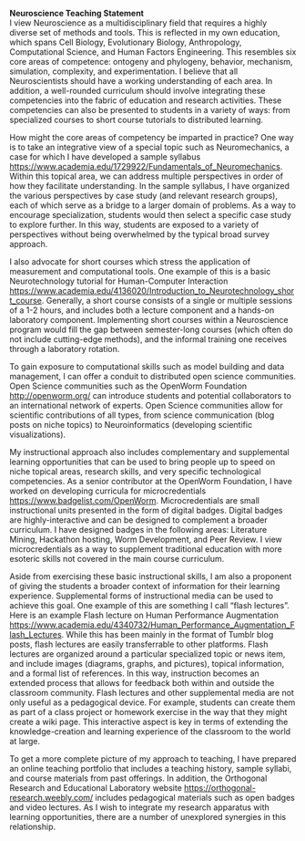 **Neuroscience Teaching Statement**  
I view Neuroscience as a multidisciplinary field that requires a highly diverse set of methods and tools. This is reflected in my own education, which spans Cell Biology, Evolutionary Biology, Anthropology, Computational Science, and Human Factors Engineering. This resembles six core areas of competence: ontogeny and phylogeny, behavior, mechanism, simulation, complexity, and experimentation. I believe that all Neuroscientists should have a working understanding of each area. In addition, a well-rounded curriculum should involve integrating these competencies into the fabric of education and research activities. These competencies can also be presented to students in a variety of ways: from specialized courses to short course tutorials to distributed learning.  
  
How might the core areas of competency be imparted in practice? One way is to take an integrative view of a special topic such as Neuromechanics, a case for which I have developed a sample syllabus https://www.academia.edu/1729922/Fundamentals_of_Neuromechanics. Within this topical area, we can address multiple perspectives in order of how they facilitate understanding. In the sample syllabus, I have organized the various perspectives by case study (and relevant research groups), each of which serve as a bridge to a larger domain of problems. As a way to encourage specialization, students would then select a specific case study to explore further. In this way, students are exposed to a variety of perspectives without being overwhelmed by the typical broad survey approach.  
  
I also advocate for short courses which stress the application of measurement and computational tools. One example of this is a basic Neurotechnology tutorial for Human-Computer Interaction https://www.academia.edu/4136020/Introduction_to_Neurotechnology_short_course. Generally, a short course consists of a single or multiple sessions of a 1-2 hours, and includes both a lecture component and a hands-on laboratory component. Implementing short courses within a Neuroscience program would fill the gap between semester-long courses (which often do not include cutting-edge methods), and the informal training one receives through a laboratory rotation.  
  
To gain exposure to computational skills such as model building and data management, I can offer a conduit to distributed open science communities. Open Science communities such as the OpenWorm Foundation http://openworm.org/ can introduce students and potential collaborators to an international network of experts. Open Science communities allow for scientific contributions of all types, from science communication (blog posts on niche topics) to Neuroinformatics (developing scientific visualizations).  
  
My instructional approach also includes complementary and supplemental learning opportunities that can be used to bring people up to speed on niche topical areas, research skills, and very specific technological competencies. As a senior contributor at the OpenWorm Foundation, I have worked on developing curricula for microcredentials https://www.badgelist.com/OpenWorm. Microcredentials are small instructional units presented in the form of digital badges. Digital badges are highly-interactive and can be designed to complement a broader curriculum. I have designed badges in the following areas: Literature Mining, Hackathon hosting, Worm Development, and Peer Review. I view microcredentials as a way to supplement traditional education with more esoteric skills not covered in the main course curriculum.  
  
Aside from exercising these basic instructional skills, I am also a proponent of giving the students a broader context of information for their learning experience. Supplemental forms of instructional media can be used to achieve this goal. One example of this are something I call “flash lectures”. Here is an example Flash lecture on Human Performance Augmentation https://www.academia.edu/4340732/Human_Performance_Augmentation_Flash_Lectures. While this has been mainly in the format of Tumblr blog posts, flash lectures are easily transferrable to other platforms. Flash lectures are organized around a particular specialized topic or news item, and include images (diagrams, graphs, and pictures), topical information, and a formal list of references. In this way, instruction becomes an extended process that allows for feedback both within and outside the classroom community. Flash lectures and other supplemental media are not only useful as a pedagogical device. For example, students can create them as part of a class project or homework exercise in the way that they might create a wiki page. This interactive aspect is key in terms of extending the knowledge-creation and learning experience of the classroom to the world at large.  
  
To get a more complete picture of my approach to teaching, I have prepared an online teaching portfolio that includes a teaching history, sample syllabi, and course materials from past offerings. In addition, the Orthogonal Research and Educational Laboratory website https://orthogonal-research.weebly.com/ includes pedagogical materials such as open badges and video lectures. As I wish to integrate my research apparatus with learning opportunities, there are a number of unexplored synergies in this relationship.  
